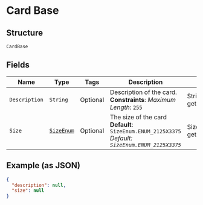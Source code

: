 
# Card Base

## Structure

`CardBase`

## Fields

| Name | Type | Tags | Description | Getter | Setter |
|  --- | --- | --- | --- | --- | --- |
| `Description` | `String` | Optional | Description of the card.<br>**Constraints**: *Maximum Length*: `255` | String getDescription() | setDescription(String description) |
| `Size` | [`SizeEnum`](/doc/models/size-enum.md) | Optional | The size of the card<br>**Default**: `SizeEnum.ENUM_2125X3375`<br>*Default: `SizeEnum.ENUM_2125X3375`* | SizeEnum getSize() | setSize(SizeEnum size) |

## Example (as JSON)

```json
{
  "description": null,
  "size": null
}
```

